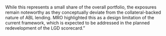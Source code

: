 While this represents a small share of the overall portfolio, the exposures remain noteworthy as they conceptually deviate from the collateral-backed nature of ABL lending. MRO highlighted this as a design limitation of the current framework, which is expected to be addressed in the planned redevelopment of the LGD scorecard.”
